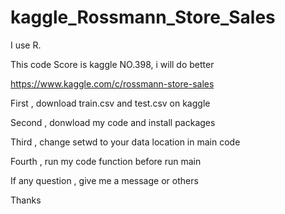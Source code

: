 # kaggle_Rossmann_Store_Sales

I use R.

This code Score is kaggle NO.398, i will do better

https://www.kaggle.com/c/rossmann-store-sales

First , download train.csv and test.csv on kaggle

Second , donwload my code and install packages

Third , change setwd to your data location in main code

Fourth , run my code function before run main

If any question , give me a message or others

Thanks
